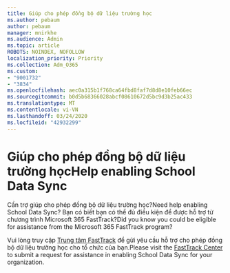 ```yaml
---
title: Giúp cho phép đồng bộ dữ liệu trường học
ms.author: pebaum
author: pebaum
manager: mnirkhe
ms.audience: Admin
ms.topic: article
ROBOTS: NOINDEX, NOFOLLOW
localization_priority: Priority
ms.collection: Adm_O365
ms.custom:
- "9001732"
- "3834"
ms.openlocfilehash: aec0a315b1f768ca64fbd8faf7d8d8e10feb66ec
ms.sourcegitcommit: b0d5b68366028abcf08610672d5bc9d3b25ac433
ms.translationtype: MT
ms.contentlocale: vi-VN
ms.lasthandoff: 03/24/2020
ms.locfileid: "42932299"
---
```

# <a name="help-enabling-school-data-sync"></a><span data-ttu-id="d0fc5-102">Giúp cho phép đồng bộ dữ liệu trường học</span><span class="sxs-lookup"><span data-stu-id="d0fc5-102">Help enabling School Data Sync</span></span>

<span data-ttu-id="d0fc5-103">Cần trợ giúp cho phép đồng bộ dữ liệu trường học?</span><span class="sxs-lookup"><span data-stu-id="d0fc5-103">Need help enabling School Data Sync?</span></span> <span data-ttu-id="d0fc5-104">Bạn có biết bạn có thể đủ điều kiện để được hỗ trợ từ chương trình Microsoft 365 FastTrack?</span><span class="sxs-lookup"><span data-stu-id="d0fc5-104">Did you know you could be eligible for assistance from the Microsoft 365 FastTrack program?</span></span>

<span data-ttu-id="d0fc5-105">Vui lòng truy cập [Trung tâm FastTrack](https://www.microsoft.com/fasttrack) để gửi yêu cầu hỗ trợ cho phép đồng bộ dữ liệu trường học cho tổ chức của bạn.</span><span class="sxs-lookup"><span data-stu-id="d0fc5-105">Please visit the [FastTrack Center](https://www.microsoft.com/fasttrack) to submit a request for assistance in enabling School Data Sync for your organization.</span></span>
